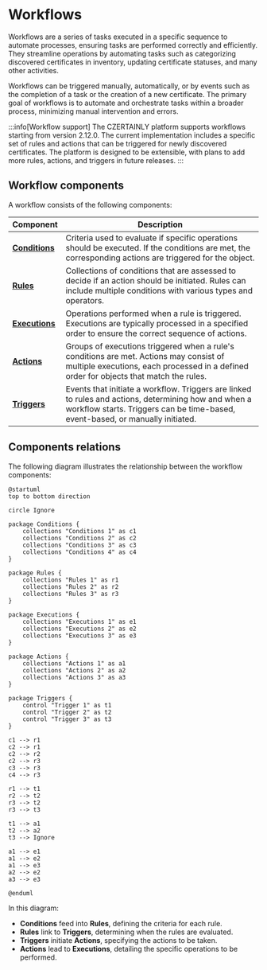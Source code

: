 # Workflows

Workflows are a series of tasks executed in a specific sequence to automate processes, ensuring tasks are performed correctly and efficiently. They streamline operations by automating tasks such as categorizing discovered certificates in inventory, updating certificate statuses, and many other activities.

Workflows can be triggered manually, automatically, or by events such as the completion of a task or the creation of a new certificate. The primary goal of workflows is to automate and orchestrate tasks within a broader process, minimizing manual intervention and errors.

:::info[Workflow support]
The CZERTAINLY platform supports workflows starting from version 2.12.0. The current implementation includes a specific set of rules and actions that can be triggered for newly discovered certificates. The platform is designed to be extensible, with plans to add more rules, actions, and triggers in future releases.
:::

## Workflow components

A workflow consists of the following components:

| Component                                               | Description                                                                                                                                                                            |
|---------------------------------------------------------|----------------------------------------------------------------------------------------------------------------------------------------------------------------------------------------|
| **[Conditions](../core-components/workflow/condition)** | Criteria used to evaluate if specific operations should be executed. If the conditions are met, the corresponding actions are triggered for the object.                                |
| **[Rules](../core-components/workflow/rule)**           | Collections of conditions that are assessed to decide if an action should be initiated. Rules can include multiple conditions with various types and operators.                        |
| **[Executions](../core-components/workflow/execution)** | Operations performed when a rule is triggered. Executions are typically processed in a specified order to ensure the correct sequence of actions.                                      |
| **[Actions](../core-components/workflow/action)**       | Groups of executions triggered when a rule's conditions are met. Actions may consist of multiple executions, each processed in a defined order for objects that match the rules.       |
| **[Triggers](../core-components/workflow/trigger)**     | Events that initiate a workflow. Triggers are linked to rules and actions, determining how and when a workflow starts. Triggers can be time-based, event-based, or manually initiated. |

## Components relations

The following diagram illustrates the relationship between the workflow components:

```plantuml
@startuml
top to bottom direction

circle Ignore

package Conditions {
    collections "Conditions 1" as c1
    collections "Conditions 2" as c2
    collections "Conditions 3" as c3
    collections "Conditions 4" as c4
}

package Rules {
    collections "Rules 1" as r1
    collections "Rules 2" as r2
    collections "Rules 3" as r3
}

package Executions {
    collections "Executions 1" as e1
    collections "Executions 2" as e2
    collections "Executions 3" as e3
}

package Actions {
    collections "Actions 1" as a1
    collections "Actions 2" as a2
    collections "Actions 3" as a3
}

package Triggers {
    control "Trigger 1" as t1
    control "Trigger 2" as t2
    control "Trigger 3" as t3
}

c1 --> r1
c2 --> r1
c2 --> r2
c2 --> r3
c3 --> r3
c4 --> r3

r1 --> t1
r2 --> t2
r3 --> t2
r3 --> t3

t1 --> a1
t2 --> a2
t3 --> Ignore

a1 --> e1
a1 --> e2
a1 --> e3
a2 --> e2
a3 --> e3
    
@enduml
```

In this diagram:

- **Conditions** feed into **Rules**, defining the criteria for each rule.
- **Rules** link to **Triggers**, determining when the rules are evaluated.
- **Triggers** initiate **Actions**, specifying the actions to be taken.
- **Actions** lead to **Executions**, detailing the specific operations to be performed.
